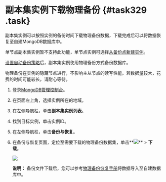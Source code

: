 # 副本集实例下载物理备份 {#task329 .task}

副本集实例可以按照实例的备份时间下载物理备份数据，下载完成后可以将数据恢复至自建MongoDB数据库中。

单节点副本集实例暂不支持此功能，单节点实例可选择[从备份点新建实例](intl.zh-CN/用户指南/数据恢复/从备份点新建实例.md#)。

[设置自动备份策略](intl.zh-CN/用户指南/数据备份/设置自动备份实例.md#)后，副本集实例使用物理备份方式备份数据库。

物理备份在实例的隐藏节点进行，不影响主从节点的读写性能。若数据量较大，花费的时间可能较长，请耐心等待。

1.  登录[MongoDB管理控制台](https://mongodb.console.aliyun.com/#/mongodb/list)。 
2.  在页面左上角，选择实例所在的地域。 
3.  在左侧导航栏，单击**副本集实例列表**。 
4.  找到目标实例，单击实例ID。 
5.  在左侧导航栏，单击**备份与恢复**。 
6.  在备份与恢复页面，定位至需要下载的物理备份数据集，单击**![](http://static-aliyun-doc.oss-cn-hangzhou.aliyuncs.com/assets/img/6723/154778236213851_zh-CN.png)** \> **下载**。 

    ![](http://static-aliyun-doc.oss-cn-hangzhou.aliyuncs.com/assets/img/6726/154778236213856_zh-CN.png)

    **说明：** 备份文件下载后，您可以参考[物理备份恢复手册](intl.zh-CN/用户指南/数据恢复/物理备份恢复至自建数据库/将MongoDB物理备份文件恢复至自建数据库.md#)将数据导入至自建数据库中。


